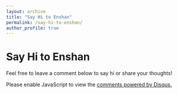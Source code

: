 ```yaml
---
layout: archive
title: "Say Hi to Enshan"
permalink: /say-hi-to-enshan/
author_profile: true
---
```


# Say Hi to Enshan

Feel free to leave a comment below to say hi or share your thoughts!

<div id="disqus_thread"></div>
<script>
    /**
    *  RECOMMENDED CONFIGURATION VARIABLES: EDIT AND UNCOMMENT 
    *  THE SECTION BELOW TO INSERT DYNAMIC VALUES FROM YOUR 
    *  PLATFORM OR CMS.
    *  LEARN WHY DEFINING THESE VARIABLES IS IMPORTANT: 
    *  https://disqus.com/admin/universalcode/#configuration-variables*/
    var disqus_config = function () {
    this.page.url = '{{ site.url }}{{ page.url }}';  // Replace PAGE_URL with your page's canonical URL variable
    this.page.identifier = '{{ page.url }}'; // Replace PAGE_IDENTIFIER with your page's unique identifier variable
    };
    (function() {  // REQUIRED CONFIGURATION VARIABLE: EDIT THE SHORTNAME BELOW
    var d = document, s = d.createElement('script');
    s.src = 'https://enshan.disqus.com/embed.js';  // IMPORTANT: Replace EXAMPLE with your forum shortname!
    s.setAttribute('data-timestamp', +new Date());
    (d.head || d.body).appendChild(s);
    })();
</script>
<noscript>Please enable JavaScript to view the 
    <a href="https://disqus.com/?ref_noscript" rel="nofollow">comments powered by Disqus.</a>
</noscript>
